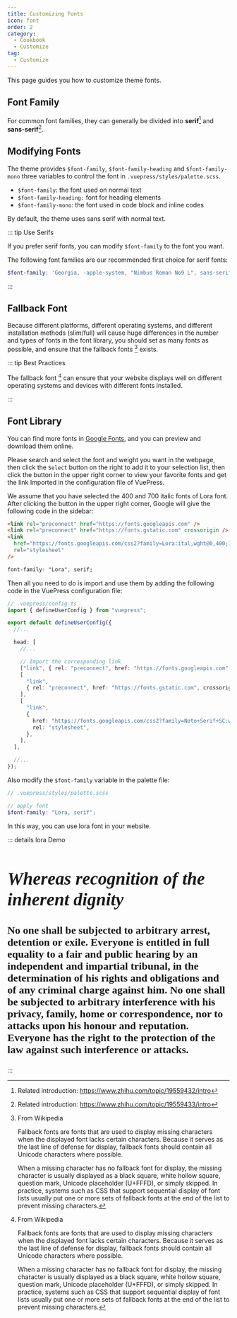 ```yaml
---
title: Customizing Fonts
icon: font
order: 2
category:
  - Cookbook
  - Customize
tag:
  - Customize
---
```


This page guides you how to customize theme fonts.

<!-- more -->

## Font Family

For common font families, they can generally be divided into **serif**[^serif] and **sans-serif**[^sans-serif].

## Modifying Fonts

The theme provides `$font-family`, `$font-family-heading` and `$font-family-mono` three variables to control the font in `.vuepress/styles/palette.scss`.

- `$font-family`: the font used on normal text
- `$font-family-heading:` font for heading elements
- `$font-family-mono`: the font used in code block and inline codes

By default, the theme uses sans serif with normal text.

::: tip Use Serifs

If you prefer serif fonts, you can modify `$font-family` to the font you want.

The following font families are our recommended first choice for serif fonts:

```scss
$font-family: 'Georgia, -apple-system, "Nimbus Roman No9 L", sans-serif';
```

:::

## Fallback Font

Because different platforms, different operating systems, and different installation methods (slim/full) will cause huge differences in the number and types of fonts in the font library, you should set as many fonts as possible, and ensure that the fallback fonts [^fallback-font] exists.

::: tip Best Practices

The fallback font [^fallback-font] can ensure that your website displays well on different operating systems and devices with different fonts installed.

:::

## Font Library

You can find more fonts in [Google Fonts](https://fonts.google.com/), and you can preview and download them online.

Please search and select the font and weight you want in the webpage, then click the `Select` button on the right to add it to your selection list, then click the button in the upper right corner to view your favorite fonts and get the link Imported in the configuration file of VuePress.

We assume that you have selected the 400 and 700 italic fonts of Lora font. After clicking the button in the upper right corner, Google will give the following code in the sidebar:

```html
<link rel="preconnect" href="https://fonts.googleapis.com" />
<link rel="preconnect" href="https://fonts.gstatic.com" crossorigin />
<link
  href="https://fonts.googleapis.com/css2?family=Lora:ital,wght@0,400;1,700&display=swap"
  rel="stylesheet"
/>
```

```css
font-family: "Lora", serif;
```

Then all you need to do is import and use them by adding the following code in the VuePress configuration file:

```ts
// .vuepress/config.ts
import { defineUserConfig } from "vuepress";

export default defineUserConfig({
  //...

  head: [
    //...

    // Import the corresponding link
    ["link", { rel: "preconnect", href: "https://fonts.googleapis.com" }],
    [
      "link",
      { rel: "preconnect", href: "https://fonts.gstatic.com", crossorigin: "" },
    ],
    [
      "link",
      {
        href: "https://fonts.googleapis.com/css2?family=Noto+Serif+SC:wght@400;500;700&display=swap",
        rel: "stylesheet",
      },
    ],
  ],

  //...
});
```

Also modify the `$font-family` variable in the palette file:

```scss
// .vuepress/styles/palette.scss

// apply font
$font-family: "Lora, serif";
```

In this way, you can use lora font in your website.

::: details lora Demo

<!-- markdownlint-disable MD033 -->

<div class="lora">

## Whereas recognition of the inherent dignity

No one shall be subjected to arbitrary arrest, detention or exile.
Everyone is entitled in full equality to a fair and public hearing by an independent and impartial tribunal, in the determination of his rights and obligations and of any criminal charge against him.
No one shall be subjected to arbitrary interference with his privacy, family, home or correspondence, nor to attacks upon his honour and reputation. Everyone has the right to the protection of the law against such interference or attacks.

</div>

<!-- markdownlint-enable MD033 -->

:::

[^serif]: Related introduction: <https://www.zhihu.com/topic/19559432/intro>
[^sans-serif]: Related introduction: <https://www.zhihu.com/topic/19559433/intro>
[^fallback-font]: From Wikipedia

    Fallback fonts are fonts that are used to display missing characters when the displayed font lacks certain characters. Because it serves as the last line of defense for display, fallback fonts should contain all Unicode characters where possible.

    When a missing character has no fallback font for display, the missing character is usually displayed as a black square, white hollow square, question mark, Unicode placeholder (U+FFFD), or simply skipped. In practice, systems such as CSS that support sequential display of font lists usually put one or more sets of fallback fonts at the end of the list to prevent missing characters.

<script setup lang="ts">
import { useScriptTag } from '@vueuse/core'

useScriptTag("https://fonts.googleapis.com/css2?family=Noto+Serif+SC:wght@600;900&display=swap");
</script>

<style lang="scss" scoped>
.lora {
  font-family: Lora, serif;
  font-weight: 700;
  font-size: 1.5rem;

  h2 {
    font-weight: bold;
    font-style: italic;
    font-size: 2.5rem;
  }
}
</style>
